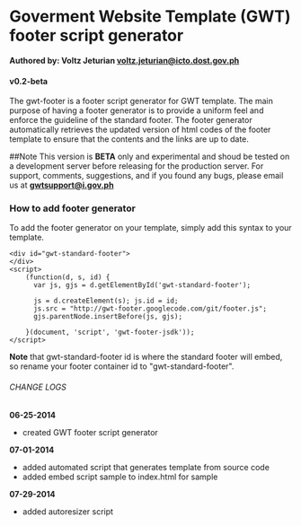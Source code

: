 # Goverment Website Template (GWT) footer script generator
**Authored by: Voltz Jeturian voltz.jeturian@icto.dost.gov.ph**

#### v0.2-beta

The gwt-footer is a footer script generator for GWT template. The main purpose of having a footer generator is to provide a uniform feel and enforce the guideline of the standard footer. The footer generator automatically retrieves the updated version of html codes of the footer template to ensure that the contents and the links are up to date.

##Note
This version is **BETA** only and experimental and shoud be tested on a development server before releasing for the production server. For support, comments, suggestions, and if you found any bugs, please email us at **gwtsupport@i.gov.ph**

### How to add footer generator
To add the footer generator on your template, simply add this syntax to your template.

```
<div id="gwt-standard-footer">
</div>
<script>
    (function(d, s, id) {
      var js, gjs = d.getElementById('gwt-standard-footer');

      js = d.createElement(s); js.id = id;
      js.src = "http://gwt-footer.googlecode.com/git/footer.js";
      gjs.parentNode.insertBefore(js, gjs);

    }(document, 'script', 'gwt-footer-jsdk'));
</script>
```
**Note** that gwt-standard-footer id is where the standard footer will embed, so rename your footer container id to "gwt-standard-footer".

###### CHANGE LOGS
**06-25-2014**
- created GWT footer script generator

**07-01-2014**
- added automated script that generates template from source code
- added embed script sample to index.html for sample

**07-29-2014**
- added autoresizer script

